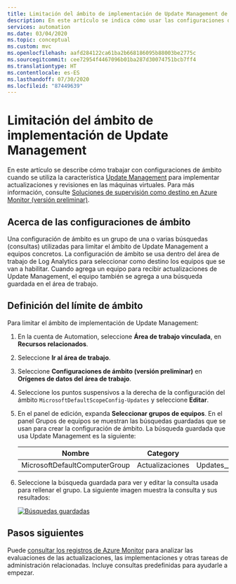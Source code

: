 ```yaml
---
title: Limitación del ámbito de implementación de Update Management de Azure Automation
description: En este artículo se indica cómo usar las configuraciones de ámbito para limitar el ámbito de implementación de Update Management.
services: automation
ms.date: 03/04/2020
ms.topic: conceptual
ms.custom: mvc
ms.openlocfilehash: aafd284122ca61ba2b668186095b88003be2775c
ms.sourcegitcommit: cee72954f4467096b01ba287d30074751bcb7ff4
ms.translationtype: HT
ms.contentlocale: es-ES
ms.lasthandoff: 07/30/2020
ms.locfileid: "87449639"
---
```

# <a name="limit-update-management-deployment-scope"></a>Limitación del ámbito de implementación de Update Management

En este artículo se describe cómo trabajar con configuraciones de ámbito cuando se utiliza la característica [Update Management](update-mgmt-overview.md) para implementar actualizaciones y revisiones en las máquinas virtuales. Para más información, consulte [Soluciones de supervisión como destino en Azure Monitor (versión preliminar)](../../azure-monitor/insights/solution-targeting.md).

## <a name="about-scope-configurations"></a>Acerca de las configuraciones de ámbito

Una configuración de ámbito es un grupo de una o varias búsquedas (consultas) utilizadas para limitar el ámbito de Update Management a equipos concretos. La configuración de ámbito se usa dentro del área de trabajo de Log Analytics para seleccionar como destino los equipos que se van a habilitar. Cuando agrega un equipo para recibir actualizaciones de Update Management, el equipo también se agrega a una búsqueda guardada en el área de trabajo.

## <a name="set-the-scope-limit"></a>Definición del límite de ámbito

Para limitar el ámbito de implementación de Update Management:

1. En la cuenta de Automation, seleccione **Área de trabajo vinculada**, en **Recursos relacionados**.

2. Seleccione **Ir al área de trabajo**.

3. Seleccione **Configuraciones de ámbito (versión preliminar)** en **Orígenes de datos del área de trabajo**.

4. Seleccione los puntos suspensivos a la derecha de la configuración del ámbito `MicrosoftDefaultScopeConfig-Updates` y seleccione **Editar**.

5. En el panel de edición, expanda **Seleccionar grupos de equipos**. En el panel Grupos de equipos se muestran las búsquedas guardadas que se usan para crear la configuración de ámbito. La búsqueda guardada que usa Update Management es la siguiente:

    |Nombre     |Category  |Alias  |
    |---------|---------|---------|
    |MicrosoftDefaultComputerGroup     | Actualizaciones        | Updates__MicrosoftDefaultComputerGroup         |

6. Seleccione la búsqueda guardada para ver y editar la consulta usada para rellenar el grupo. La siguiente imagen muestra la consulta y sus resultados:

    [ ![Búsquedas guardadas](./media/update-mgmt-scope-configuration/logsearch.png)](./media/update-mgmt-scope-configuration/logsearch-expanded.png#lightbox)

## <a name="next-steps"></a>Pasos siguientes

Puede [consultar los registros de Azure Monitor](update-mgmt-query-logs.md) para analizar las evaluaciones de las actualizaciones, las implementaciones y otras tareas de administración relacionadas. Incluye consultas predefinidas para ayudarle a empezar.
